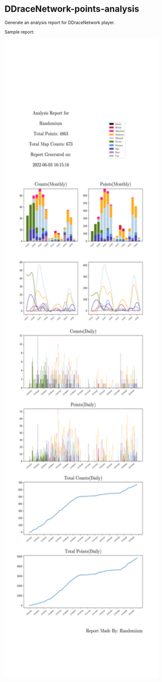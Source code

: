 # DDraceNetwork-points-analysis
Generate an analysis report for DDraceNetwork player.

Sample report:

<img src="https://github.com/Aleatorismo/DDraceNetwork-points-analysis/blob/main/report_Randomium.png" width="600" height="2100">
